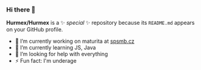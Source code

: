 ### Hi there 👋


**Hurmex/Hurmex** is a ✨ _special_ ✨ repository because its `README.md` appears on your GitHub profile.

- 🔭 I’m currently working on maturita at [spsmb.cz](https://www.spsmb.cz/)
- 🌱 I’m currently learning JS, Java
- 🤔 I’m looking for help with everything
- ⚡ Fun fact: I'm underage
